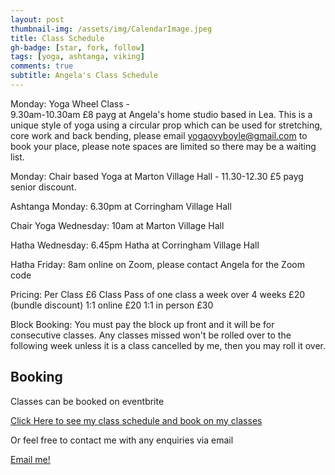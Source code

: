 ```yaml
---
layout: post
thumbnail-img: /assets/img/CalendarImage.jpeg
title: Class Schedule
gh-badge: [star, fork, follow]
tags: [yoga, ashtanga, viking]
comments: true
subtitle: Angela's Class Schedule
---
```


Monday: Yoga Wheel Class -  
9.30am-10.30am 
£8 payg at Angela's home studio based in Lea. This is a unique style of yoga using a circular prop which can be used for stretching, core work and back bending, please email yogaovyboyle@gmail.com to book your place, please note spaces are limited so there may be a waiting list. 

Monday: Chair based Yoga at Marton Village Hall - 11.30-12.30 £5 payg senior discount.

Ashtanga Monday: 6.30pm at Corringham Village Hall

Chair Yoga Wednesday: 10am at Marton Village Hall

Hatha Wednesday: 6.45pm Hatha at Corringham Village Hall

Hatha Friday: 8am online on Zoom, please contact Angela for the Zoom code


Pricing: 
Per Class £6 
Class Pass of one class a week over 4 weeks £20 (bundle discount) 
1:1 online £20 
1:1 in person £30 

Block Booking: You must pay the block up front and it will be for consecutive classes.  Any classes missed won't be rolled over to the following week unless it is a class cancelled by me, then you may roll it over.

## Booking

Classes can be booked on eventbrite

<a href="https://www.eventbrite.co.uk/o/viking-yoga-32244940565">Click Here to see my class schedule and book on my classes</a>

Or feel free to contact me with any enquiries via email

[Email me!](mailto:yogaovyboyle@gmail.com)
